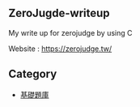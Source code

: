 ## ZeroJugde-writeup
My write up for zerojudge by using C

Website : https://zerojudge.tw/

## Category
  * [基礎題庫](基礎題庫)
